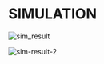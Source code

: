 # SIMULATION 

![sim_result](https://user-images.githubusercontent.com/101106142/164708675-5d6157dc-f244-4853-aac8-950fc360b76b.jpeg)

![sim-result-2](https://user-images.githubusercontent.com/101106142/164708682-6f7bb539-ddef-4752-9715-4c4786451d7c.jpeg)

